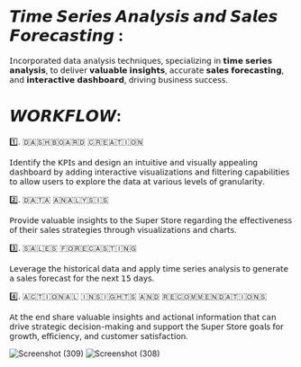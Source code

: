 # 𝙏𝙞𝙢𝙚 𝙎𝙚𝙧𝙞𝙚𝙨 𝘼𝙣𝙖𝙡𝙮𝙨𝙞𝙨 𝙖𝙣𝙙 𝙎𝙖𝙡𝙚𝙨 𝙁𝙤𝙧𝙚𝙘𝙖𝙨𝙩𝙞𝙣𝙜 :

𝖨𝗇𝖼𝗈𝗋𝗉𝗈𝗋𝖺𝗍𝖾𝖽 𝖽𝖺𝗍𝖺 𝖺𝗇𝖺𝗅𝗒𝗌𝗂𝗌 𝗍𝖾𝖼𝗁𝗇𝗂𝗊𝗎𝖾𝗌, 𝗌𝗉𝖾𝖼𝗂𝖺𝗅𝗂𝗓𝗂𝗇𝗀 𝗂𝗇 𝘁𝗶𝗺𝗲 𝘀𝗲𝗿𝗶𝗲𝘀 𝗮𝗻𝗮𝗹𝘆𝘀𝗶𝘀, 𝗍𝗈 𝖽𝖾𝗅𝗂𝗏𝖾𝗋 𝘃𝗮𝗹𝘂𝗮𝗯𝗹𝗲 𝗶𝗻𝘀𝗶𝗴𝗵𝘁𝘀, 𝖺𝖼𝖼𝗎𝗋𝖺𝗍𝖾 𝘀𝗮𝗹𝗲𝘀 𝗳𝗼𝗿𝗲𝗰𝗮𝘀𝘁𝗶𝗻𝗴, 𝖺𝗇𝖽 𝗶𝗻𝘁𝗲𝗿𝗮𝗰𝘁𝗶𝘃𝗲 𝗱𝗮𝘀𝗵𝗯𝗼𝗮𝗿𝗱, 𝖽𝗋𝗂𝗏𝗂𝗇𝗀 𝖻𝗎𝗌𝗂𝗇𝖾𝗌𝗌 𝗌𝗎𝖼𝖼𝖾𝗌𝗌.

# 𝙒𝙊𝙍𝙆𝙁𝙇𝙊𝙒:

1️⃣. ​🇩​​🇦​​🇸​​🇭​​🇧​​🇴​​🇦​​🇷​​🇩​ ​🇨​​🇷​​🇪​​🇦​​🇹​​🇮​​🇴​​🇳​

𝖨𝖽𝖾𝗇𝗍𝗂𝖿𝗒 𝗍𝗁𝖾 𝖪𝖯𝖨𝗌 𝖺𝗇𝖽 𝖽𝖾𝗌𝗂𝗀𝗇 𝖺𝗇 𝗂𝗇𝗍𝗎𝗂𝗍𝗂𝗏𝖾 𝖺𝗇𝖽 𝗏𝗂𝗌𝗎𝖺𝗅𝗅𝗒 𝖺𝗉𝗉𝖾𝖺𝗅𝗂𝗇𝗀 𝖽𝖺𝗌𝗁𝖻𝗈𝖺𝗋𝖽 𝖻𝗒 𝖺𝖽𝖽𝗂𝗇𝗀 𝗂𝗇𝗍𝖾𝗋𝖺𝖼𝗍𝗂𝗏𝖾 𝗏𝗂𝗌𝗎𝖺𝗅𝗂𝗓𝖺𝗍𝗂𝗈𝗇𝗌 𝖺𝗇𝖽 𝖿𝗂𝗅𝗍𝖾𝗋𝗂𝗇𝗀 𝖼𝖺𝗉𝖺𝖻𝗂𝗅𝗂𝗍𝗂𝖾𝗌 𝗍𝗈 𝖺𝗅𝗅𝗈𝗐 𝗎𝗌𝖾𝗋𝗌 𝗍𝗈 𝖾𝗑𝗉𝗅𝗈𝗋𝖾 𝗍𝗁𝖾 𝖽𝖺𝗍𝖺 𝖺𝗍 𝗏𝖺𝗋𝗂𝗈𝗎𝗌 𝗅𝖾𝗏𝖾𝗅𝗌 𝗈𝖿 𝗀𝗋𝖺𝗇𝗎𝗅𝖺𝗋𝗂𝗍𝗒.

2️⃣. ​🇩​​🇦​​🇹​​🇦​ ​🇦​​🇳​​🇦​​🇱​​🇾​​🇸​​🇮​​🇸​

𝖯𝗋𝗈𝗏𝗂𝖽𝖾 𝗏𝖺𝗅𝗎𝖺𝖻𝗅𝖾 𝗂𝗇𝗌𝗂𝗀𝗁𝗍𝗌 𝗍𝗈 𝗍𝗁𝖾 𝖲𝗎𝗉𝖾𝗋 𝖲𝗍𝗈𝗋𝖾 𝗋𝖾𝗀𝖺𝗋𝖽𝗂𝗇𝗀 𝗍𝗁𝖾 𝖾𝖿𝖿𝖾𝖼𝗍𝗂𝗏𝖾𝗇𝖾𝗌𝗌 𝗈𝖿 𝗍𝗁𝖾𝗂𝗋 𝗌𝖺𝗅𝖾𝗌 𝗌𝗍𝗋𝖺𝗍𝖾𝗀𝗂𝖾𝗌 𝗍𝗁𝗋𝗈𝗎𝗀𝗁 𝗏𝗂𝗌𝗎𝖺𝗅𝗂𝗓𝖺𝗍𝗂𝗈𝗇𝗌 𝖺𝗇𝖽 𝖼𝗁𝖺𝗋𝗍𝗌.

3️⃣. ​🇸​​🇦​​🇱​​🇪​​🇸​ ​🇫​​🇴​​🇷​​🇪​​🇨​​🇦​​🇸​​🇹​​🇮​​🇳​​🇬​

𝖫𝖾𝗏𝖾𝗋𝖺𝗀𝖾 𝗍𝗁𝖾 𝗁𝗂𝗌𝗍𝗈𝗋𝗂𝖼𝖺𝗅 𝖽𝖺𝗍𝖺 𝖺𝗇𝖽 𝖺𝗉𝗉𝗅𝗒 𝗍𝗂𝗆𝖾 𝗌𝖾𝗋𝗂𝖾𝗌 𝖺𝗇𝖺𝗅𝗒𝗌𝗂𝗌 𝗍𝗈 𝗀𝖾𝗇𝖾𝗋𝖺𝗍𝖾 𝖺 𝗌𝖺𝗅𝖾𝗌 𝖿𝗈𝗋𝖾𝖼𝖺𝗌𝗍 𝖿𝗈𝗋 𝗍𝗁𝖾 𝗇𝖾𝗑𝗍 𝟣𝟧 𝖽𝖺𝗒𝗌.

4️⃣. ​🇦​​🇨​​🇹​​🇮​​🇴​​🇳​​🇦​​🇱​ ​🇮​​🇳​​🇸​​🇮​​🇬​​🇭​​🇹​​🇸​ ​🇦​​🇳​​🇩​ ​🇷​​🇪​​🇨​​🇴​​🇲​​🇲​​🇪​​🇳​​🇩​​🇦​​🇹​​🇮​​🇴​​🇳​​🇸​

𝖠𝗍 𝗍𝗁𝖾 𝖾𝗇𝖽 𝗌𝗁𝖺𝗋𝖾 𝗏𝖺𝗅𝗎𝖺𝖻𝗅𝖾 𝗂𝗇𝗌𝗂𝗀𝗁𝗍𝗌 𝖺𝗇𝖽 𝖺𝖼𝗍𝗂𝗈𝗇𝖺𝗅 𝗂𝗇𝖿𝗈𝗋𝗆𝖺𝗍𝗂𝗈𝗇 𝗍𝗁𝖺𝗍 𝖼𝖺𝗇 𝖽𝗋𝗂𝗏𝖾 𝗌𝗍𝗋𝖺𝗍𝖾𝗀𝗂𝖼 𝖽𝖾𝖼𝗂𝗌𝗂𝗈𝗇-𝗆𝖺𝗄𝗂𝗇𝗀 𝖺𝗇𝖽 𝗌𝗎𝗉𝗉𝗈𝗋𝗍 𝗍𝗁𝖾 𝖲𝗎𝗉𝖾𝗋 𝖲𝗍𝗈𝗋𝖾 𝗀𝗈𝖺𝗅𝗌 𝖿𝗈𝗋 𝗀𝗋𝗈𝗐𝗍𝗁, 𝖾𝖿𝖿𝗂𝖼𝗂𝖾𝗇𝖼𝗒, 𝖺𝗇𝖽 𝖼𝗎𝗌𝗍𝗈𝗆𝖾𝗋 𝗌𝖺𝗍𝗂𝗌𝖿𝖺𝖼𝗍𝗂𝗈𝗇.

![Screenshot (309)](https://github.com/CoderNitu/Time_Series_Analysis-and-Sales_Forecasting/assets/87817227/a8168202-7d27-4bae-ab7b-c840ca81a9dd)
![Screenshot (308)](https://github.com/CoderNitu/Time_Series_Analysis-and-Sales_Forecasting/assets/87817227/e06fb959-4e50-40b4-89dc-169dde981bca)
